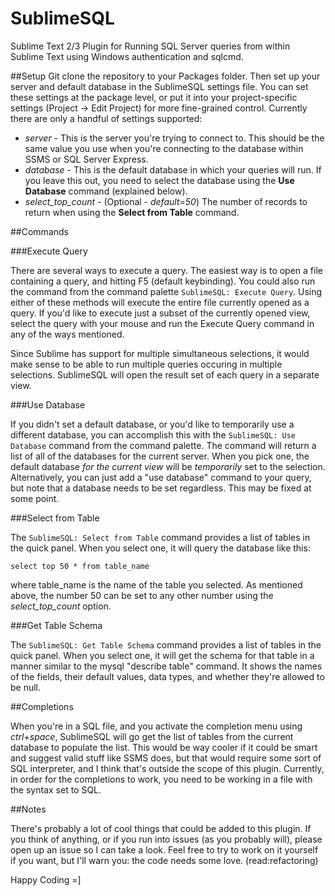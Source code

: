 # SublimeSQL
Sublime Text 2/3 Plugin for Running SQL Server queries from within Sublime Text using Windows authentication and sqlcmd.

##Setup
Git clone the repository to your Packages folder. Then set up your server and default database in the SublimeSQL settings file.  You can set these settings at the package level, or put it into your project-specific settings (Project -> Edit Project) for more fine-grained control. Currently there are only a handful of settings supported:

* _server_ - This is the server you're trying to connect to. This should be the same value you use when you're connecting to the database within SSMS or SQL Server Express.
* _database_ - This is the default database in which your queries will run. If you leave this out, you need to select the database using the **Use Database** command (explained below).
* _select_top_count_ - (Optional - _default=50_) The number of records to return when using the **Select from Table** command.

##Commands

###Execute Query

There are several ways to execute a query. The easiest way is to open a file containing a query, and hitting F5 (default keybinding). You could also run the command from the command palette ``SublimeSQL: Execute Query``. Using either of these methods will execute the entire file currently opened as a query. If you'd like to execute just a subset of the currently opened view, select the query with your mouse and run the Execute Query command in any of the ways mentioned.

Since Sublime has support for multiple simultaneous selections, it would make sense to be able to run multiple queries occuring in multiple selections. SublimeSQL will open the result set of each query in a separate view.

###Use Database

If you didn't set a default database, or you'd like to temporarily use a different database, you can accomplish this with the ``SublimeSQL: Use Database`` command from the command palette. The command will return a list of all of the databases for the current server. When you pick one, the default database _for the current view_ will be _temporarily_ set to the selection. Alternatively, you can just add a "use database" command to your query, but note that a database needs to be set regardless. This may be fixed at some point.

###Select from Table

The ``SublimeSQL: Select from Table`` command provides a list of tables in the quick panel. When you select one, it will query the database like this:

``
  select top 50
    *
  from
    table_name
``

where table_name is the name of the table you selected. As mentioned above, the number 50 can be set to any other number using the _select_top_count_ option.

###Get Table Schema

The ``SublimeSQL: Get Table Schema`` command provides a list of tables in the quick panel. When you select one, it will get the schema for that table in a manner similar to the mysql "describe table" command. It shows the names of the fields, their default values, data types, and whether they're allowed to be null.

##Completions

When you're in a SQL file, and you activate the completion menu using _ctrl+space_, SublimeSQL will go get the list of tables from the current database to populate the list. This would be way cooler if it could be smart and suggest valid stuff like SSMS does, but that would require some sort of SQL interpreter, and I think that's outside the scope of this plugin. Currently, in order for the completions to work, you need to be working in a file with the syntax set to SQL.

##Notes

There's probably a lot of cool things that could be added to this plugin. If you think of anything, or if you run into issues (as you probably will), please open up an issue so I can take a look. Feel free to try to work on it yourself if you want, but I'll warn you: the code needs some love.  (read:refactoring)

Happy Coding =]

